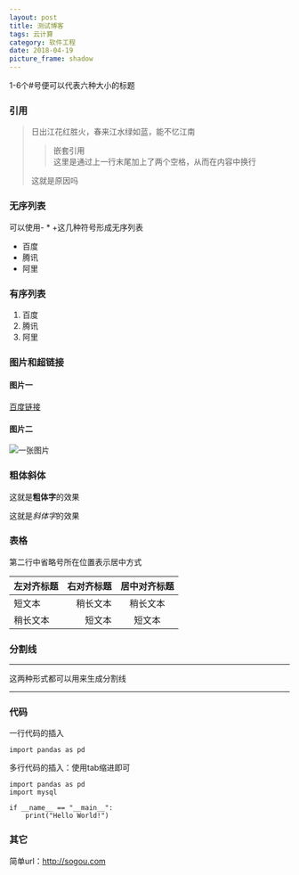```yaml
---
layout: post
title: 测试博客
tags: 云计算
category: 软件工程
date: 2018-04-19
picture_frame: shadow
---
```


1-6个#号便可以代表六种大小的标题

### 引用
> 日出江花红胜火，春来江水绿如蓝，能不忆江南
> > 嵌套引用  
  这里是通过上一行末尾加上了两个空格，从而在内容中换行
> 
> 这就是原因吗

### 无序列表
可以使用- * +这几种符号形成无序列表

- 百度
- 腾讯
- 阿里
 
### 有序列表
1. 百度
2. 腾讯
3. 阿里


### 图片和超链接
#### 图片一
[百度链接](http://www.baidu.com)

#### 图片二
![一张图片](https://preview.ibb.co/m6fZgn/Picture_128.jpg)

### 粗体斜体

这就是**粗体字**的效果

这就是*斜体字*的效果

### 表格

第二行中省略号所在位置表示居中方式

| 左对齐标题 | 右对齐标题 | 居中对齐标题 |
| :------| ------: | :------: |
| 短文本 | 稍长文本 | 稍长文本 |
| 稍长文本 | 短文本 | 短文本 |


### 分割线
------------------------------------
这两种形式都可以用来生成分割线  
************************************

### 代码
一行代码的插入

`import pandas as pd`

多行代码的插入：使用tab缩进即可

	import pandas as pd  
	import mysql
	
	if __name__ == "__main__":
		print("Hello World!")


### 其它

简单url：<http://sogou.com>